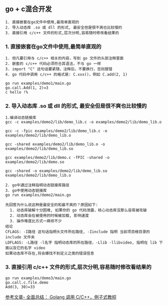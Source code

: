 ## go + c混合开发

```
1. 直接嵌套在go文件中使用,最简单直观的
2. 导入动态库 .so 或 dll 的形式, 最安全但是很不爽也比较慢的
3. 直接引用 c/c++ 文件的形式,层次分明,容易随时修改看结果的
```

### 1. 直接嵌套在go文件中使用,最简单直观的
```
1. 但凡要引用与 c/c++ 相关的内容，写到 go 文件的头部注释里面
2. 嵌套的 c/c++ 代码必须符合其语法，不与 go 一样
3. import "C" 这句话要紧随，注释后，不要换行，否则报错
4. go 代码中调用 c/c++ 的格式是: C.xxx()，例如 C.add(2, 1)
```

```
go run examples/demo1/main.go
go.call.Add(1, 2)=3 
c hello !%  
```


### 2. 导入动态库 .so 或 dll 的形式, 最安全但是很不爽也比较慢的
```
1.编译动态链接库
gcc -c examples/demo2/lib/demo_lib.c -o examples/demo2/lib/demo_lib.o

gcc -c -fpic examples/demo2/lib/demo_lib.c -o examples/demo2/lib/demo_lib.o

gcc -shared examples/demo2/lib/demo_lib.o -o examples/demo2/lib/demo_lib.so

gcc examples/demo2/lib/demo.c -fPIC -shared -o examples/demo2/lib/demo.so

gcc -shared -o examples/demo2/lib/demo_lib.so examples/demo2/lib/demo_lib.o

2. go中通过注释指明动态链接库路径
3. go中使用动态链接库
go run examples/demo2/main.go
```

```
先回答为什么说这种是最安全的和最不爽的？原因如下:
  1. 动态库破解十分困难, 如果你的 go 代码泄露，核心动态库没那么容易被攻破
  2. 动态库会在被使用的时候被加载, 影响速度
  3. 操作难度比方式一麻烦不少
结论
CFLAGS: -I路径 这句话指明头文件所在路径, -Iinclude 指明 当前项目根目录的 include 文件夹
LDFLAGS: -L路径 -l名字 指明动态库的所在路径，-Llib -llibvideo, 指明在 lib 下面以及它的名字 video
如果动态库不存在,将会爆找不到定义之类的错误信息
```



### 3. 直接引用 c/c++ 文件的形式,层次分明,容易随时修改看结果的
```
go run examples/demo3/main.go
go.call.c.file.demo
Add(3, 30)=33 
```

[参考文章- 全面总结： Golang 调用 C/C++，例子式教程](https://blog.csdn.net/zdy0_2004/article/details/79124269)